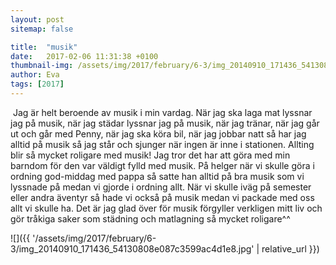 ```yaml
---
layout: post
sitemap: false

title:  "musik"
date:   2017-02-06 11:31:38 +0100
thumbnail-img: /assets/img/2017/february/6-3/img_20140910_171436_54130808e087c3599ac4d1e8.jpg
author: Eva
tags: [2017]
---
```


 Jag är helt beroende av musik i min vardag. När jag ska laga mat lyssnar jag på musik, när jag städar lyssnar jag på musik, när jag tränar, när jag går ut och går med Penny, när jag ska köra bil, när jag jobbar natt så har jag alltid på musik så jag står och sjunger när ingen är inne i stationen. Allting blir så mycket roligare med musik! Jag tror det har att göra med min barndom för den var väldigt fylld med musik. På helger när vi skulle göra i ordning god-middag med pappa så satte han alltid på bra musik som vi lyssnade på medan vi gjorde i ordning allt. När vi skulle iväg på semester eller andra äventyr så hade vi också på musik medan vi packade med oss allt vi skulle ha. Det är jag glad över för musik förgyller verkligen mitt liv och gör tråkiga saker som städning och matlagning så mycket roligare^^

![]({{ '/assets/img/2017/february/6-3/img_20140910_171436_54130808e087c3599ac4d1e8.jpg'  | relative_url }})

